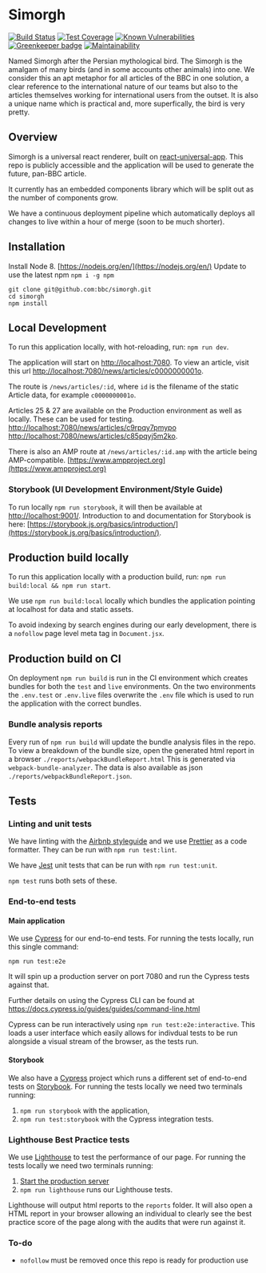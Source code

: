 # Simorgh

[![Build Status](https://travis-ci.org/bbc/simorgh.svg?branch=latest)](https://travis-ci.org/bbc/simorgh) [![Test Coverage](https://api.codeclimate.com/v1/badges/b7c465069b1aacb64daa/test_coverage)](https://codeclimate.com/github/bbc/simorgh/test_coverage) [![Known Vulnerabilities](https://snyk.io/test/github/bbc/simorgh/badge.svg)](https://snyk.io/test/github/bbc/simorgh) [![Greenkeeper badge](https://badges.greenkeeper.io/bbc/simorgh.svg)](https://greenkeeper.io/) [![Maintainability](https://api.codeclimate.com/v1/badges/b7c465069b1aacb64daa/maintainability)](https://codeclimate.com/github/bbc/simorgh/maintainability)

Named Simorgh after the Persian mythological bird. The Simorgh is the amalgam of many birds (and in some accounts other animals) into one. We consider this an apt metaphor for all articles of the BBC in one solution, a clear reference to the international nature of our teams but also to the articles themselves working for international users from the outset. It is also a unique name which is practical and, more superfically, the bird is very pretty.

## Overview

Simorgh is a universal react renderer, built on [react-universal-app](https://github.com/jtart/react-universal-app/blob/master/README.md). This repo is publicly accessible and the application will be used to generate the future, pan-BBC article.

It currently has an embedded components library which will be split out as the number of components grow.

We have a continuous deployment pipeline which automatically deploys all changes to live within a hour of merge (soon to be much shorter).

## Installation

Install Node 8. [https://nodejs.org/en/](https://nodejs.org/en/)
Update to use the latest npm `npm i -g npm`

```
git clone git@github.com:bbc/simorgh.git
cd simorgh
npm install
```

## Local Development

To run this application locally, with hot-reloading, run: `npm run dev`.

The application will start on [http://localhost:7080](http://localhost:7080). To view an article, visit this url
[http://localhost:7080/news/articles/c0000000001o](http://localhost:7080/news/articles/c0000000001o).

The route is `/news/articles/:id`, where `id` is the filename of the static Article data, for example `c0000000001o`.

Articles 25 & 27 are available on the Production environment as well as locally. These can be used for testing.
[http://localhost:7080/news/articles/c9rpqy7pmypo](http://localhost:7080/news/articles/c9rpqy7pmypo)
[http://localhost:7080/news/articles/c85pqyj5m2ko](http://localhost:7080/news/articles/c85pqyj5m2ko).

There is also an AMP route at `/news/articles/:id.amp` with the article being AMP-compatible. [https://www.ampproject.org](https://www.ampproject.org)

### Storybook (UI Development Environment/Style Guide)

To run locally `npm run storybook`, it will then be available at [http://localhost:9001/](http://localhost:9001/). Introduction to and documentation for Storybook is here: [https://storybook.js.org/basics/introduction/](https://storybook.js.org/basics/introduction/).

## Production build locally

To run this application locally with a production build, run:
`npm run build:local && npm run start`. 

We use `npm run build:local` locally which bundles the application pointing at localhost for data and static assets.

To avoid indexing by search engines during our early development, there is a `nofollow` page level meta tag in `Document.jsx`.

## Production build on CI

On deployment `npm run build` is run in the CI environment which creates bundles for both the `test` and `live` environments. On the two environments the `.env.test` or `.env.live` files overwrite the `.env` file which is used to run the application with the correct bundles.

### Bundle analysis reports

Every run of `npm run build` will update the bundle analysis files in the repo. To view a breakdown of the bundle size, open the generated html report in a browser `./reports/webpackBundleReport.html` This is generated via `webpack-bundle-analyzer`. The data is also available as json `./reports/webpackBundleReport.json`.

## Tests

### Linting and unit tests

We have linting with the [Airbnb styleguide](https://github.com/airbnb/javascript/tree/master/react) and we use [Prettier](https://github.com/prettier/prettier) as a code formatter. They can be run with `npm run test:lint`.

We have [Jest](https://facebook.github.io/jest) unit tests that can be run with `npm run test:unit`.

`npm test` runs both sets of these.

### End-to-end tests

#### Main application

We use [Cypress](https://www.cypress.io/) for our end-to-end tests. For running the tests locally, run this single command:

```
npm run test:e2e
```

It will spin up a production server on port 7080 and run the Cypress tests against that.

Further details on using the Cypress CLI can be found at https://docs.cypress.io/guides/guides/command-line.html

Cypress can be run interactively using `npm run test:e2e:interactive`. This loads a user interface which easily allows for indivdual tests to be run alongside a visual stream of the browser, as the tests run.

#### Storybook

We also have a [Cypress](https://www.cypress.io/) project which runs a different set of end-to-end tests on [Storybook](https://github.com/bbc/simorgh#storybook-ui-development-environmentstyle-guide). For running the tests locally we need two terminals running:

1. `npm run storybook` with the application,
2. `npm run test:storybook` with the Cypress integration tests.

### Lighthouse Best Practice tests

We use [Lighthouse](https://github.com/googlechrome/lighthouse) to test the performance of our page. For running the tests locally we need two terminals running:

1. [Start the production server](https://github.com/bbc/simorgh#production-build)
2. `npm run lighthouse` runs our Lighthouse tests.

Lighthouse will output html reports to the `reports` folder. It will also open a HTML report in your browser allowing an individual to clearly see the best practice score of the page along with the audits that were run against it.

### To-do

- `nofollow` must be removed once this repo is ready for production use
